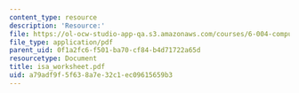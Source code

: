 ```yaml
---
content_type: resource
description: 'Resource:'
file: https://ol-ocw-studio-app-qa.s3.amazonaws.com/courses/6-004-computation-structures-spring-2017/a79adf9f5f638a7e32c1ec09615659b3_isa_worksheet.pdf
file_type: application/pdf
parent_uid: 0f1a2fc6-f501-ba70-cf84-b4d71722a65d
resourcetype: Document
title: isa_worksheet.pdf
uid: a79adf9f-5f63-8a7e-32c1-ec09615659b3
---
```

